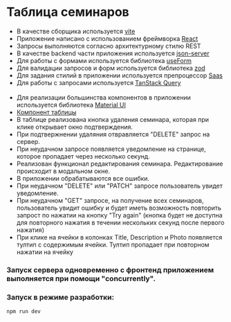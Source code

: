 <h1>Таблица семинаров</h1>

- В качестве сборщика используется [vite](https://vitejs.dev/)
- Приложение написано с использованием фреймворка [React](https://react.dev/)
- Запросы выполняются согласно архитектурному стилю REST
- В качестве backend части приложения используется [json-server](https://github.com/typicode/json-server#readme)
- Для работы с формами используется библиотека [useForm](https://react-hook-form.com/docs/useform)
- Для валидации запросов и форм используется библиотека [zod](https://www.npmjs.com/package/zod#optional)
- Для задания стилий в приложении используется препроцессор [Saas](https://sass-lang.com/)
- Для работы с запросами используется [TanStack Query](https://tanstack.com/)
  <br>
  <br>
- Для реализации большинства компонентов в приложении используется библиотека [Material UI](https://mui.com/material-ui/)
- [Компонент таблицы](https://github.com/Vladislav-096/seminars-list/blob/main/src/components/SeminarsTable/SeminarsTable.tsx)
- В таблице реализована кнопка удаления семинара, которая при клике открывает окно подтверждения.
- При подтвержнении удаляния отвравляется "DELETE" запрос на сервер.
- При неудачном запросе появляется уведомление на странице, которое пропадает через несколько секунд.
- Реализован функционал редактирования семинара. Редактирование происходит в модальном окне.
- В приложении обрабатываются все ошибки.
- При неудачном "DELETE" или "PATCH" запросе пользователь увидет уведомление.
- При неудачном "GET" запросе, на получение всех семинаров, пользователь увидит ошибку и будет иметь возможность повторить запрост по нажатии на кнопку "Try again" (кнопка будет не доступна для повторного нажатия в течении нескольких секунд после первого нажатия)
- При клике на ячейки в колонках Title, Description и Photo появляется тултип с содержимым ячейки. Тултип пропадает при повторном нажатии на ячейку

### Запуск сервера одновременно c фронтенд приложением выполняется при помощи "concurrently".

### Запуск в режиме разработки:

```
npm run dev
```
